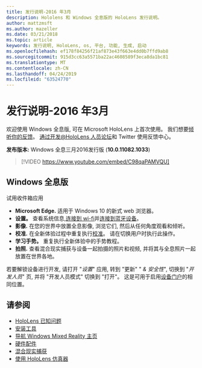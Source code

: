 ```yaml
---
title: 发行说明-2016 年3月
description: Hololens 和 Windows 全息版的 HoloLens 发行说明。
author: mattzmsft
ms.author: mazeller
ms.date: 03/21/2018
ms.topic: article
keywords: 发行说明, HoloLens, os, 平台, 功能, 生成, 启动
ms.openlocfilehash: ef178f84256f21af873e43f663e4dd0b7ffd9ab8
ms.sourcegitcommit: 915d3cc63a5571ba22ac4608589f3eca8da1bc81
ms.translationtype: MT
ms.contentlocale: zh-CN
ms.lasthandoff: 04/24/2019
ms.locfileid: "63524770"
---
```

# <a name="release-notes---march-2016"></a>发行说明-2016 年3月

欢迎使用 Windows 全息版, 可在 Microsoft HoloLens 上首次使用。 我们想要[倾听你的反馈](give-us-feedback.md)。 [通过开发@HoloLens ](https://twitter.com/hololens)[人员论坛](https://forums.hololens.com)和 Twitter 使用反馈中心。

**发布版本:** Windows 全息三月2016发行版 (**10.0.11082.1033**)

>[!VIDEO https://www.youtube.com/embed/C98qaPAMVQU]

## <a name="whats-in-windows-holographic"></a>Windows 全息版

试用收件箱应用
* **Microsoft Edge.** 适用于 Windows 10 的新式 web 浏览器。
* **设置。** 查看系统信息,[连接到 wi-fi](connecting-to-wi-fi-on-hololens.md)并[连接到蓝牙设备](hardware-accessories.md)。
* **影像.** 在您的世界中放置全息影像, 浏览它们, 然后从任何角度观看和倾听。
* **校准.** 在全新体验过程中重复执行[校准](calibration.md)。 请在切换用户时执行此操作。
* **学习手势。** 重复执行全新体验中的手势教程。
* **拍照.** 查看混合现实捕获与设备一起拍摄的照片和视频, 并将其与全息照片一起放置在世界各地。

若要解锁设备进行开发, 请打开 "*设置*" 应用, 转到 "更新" " *& 安全性*", 切换到 "*开发人员*" 页, 并将 "开发人员模式" 切换到 "打开"。 这是可用于启用[设备门户](using-the-windows-device-portal.md)的相同位置。

## <a name="see-also"></a>请参阅
* [HoloLens 已知问题](hololens-known-issues.md)
* [安装工具](install-the-tools.md)
* [导航 Windows Mixed Reality 主页](navigating-the-windows-mixed-reality-home.md)
* [硬件配件](hardware-accessories.md)
* [混合现实捕获](mixed-reality-capture.md)
* [使用 HoloLens 仿真器](using-the-hololens-emulator.md)
